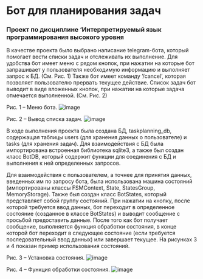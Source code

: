 # Бот для планирования задач
### Проект по дисциплине ‘Интерпретируемый язык программирования высокого уровня

В качестве проекта было выбрано написание telegram-бота, который помогает вести списки задач и отслеживать их выполнение. Для удобства бот имеет меню с рядом кнопок, при нажатии на которые бот запрашивает у пользователя необходимую информацию и выполняет запрос к БД. (См. Рис. 1) Также бот имеет команду ‘/cancel’, которая позволяет пользователю прервать текущее действие. Список задач бот выводит в виде вложенных кнопок, при нажатии на которые задача отмечается выполненной. (См. Рис. 2)

Рис. 1 – Меню бота.
![image](https://github.com/GupaloDariaR/taskplanning_bot/assets/135831301/fbea70d0-fbe1-402e-bc49-11d263538817)

Рис. 2 – Вывод списка задач.
![image](https://github.com/GupaloDariaR/taskplanning_bot/assets/135831301/eaabf752-be4b-4491-b5a5-34fa9b9c7086)

В ходе выполнения проекта была создана БД, taskplanning_db, содержащая таблицы users (для хранения данных о пользователе) и tasks (для хранения задач). Для взаимодействия с БД была импортирована встроенная библиотека sqlite3, а также был создан класс BotDB, который содержит функции для соединения с БД и выполнения к ней определенных запросов.

Для взаимодействия с пользователем, а точнее для принятия данных, введенных им по запросу бота, была использована машина состояний (импортированы классы FSMContext, State, StatesGroup, MemoryStorage). Также был создан класс BotStates, который представляет собой группу состояний. При нажатии на кнопку, после которой требуется ввод данных, бот переходит в определенное состояние (созданное в классе BotStates) и выводит сообщение с просьбой предоставить данные. После того как бот получает сообщение, выполняется функция обработки состояния, в конце которой бот переходит в следующее состояние (если требуется последовательный ввод данных) или завершает текущее. На рисунках 3 и 4 показан пример использования состояний.

Рис. 3 – Установка состояния.
![image](https://github.com/GupaloDariaR/taskplanning_bot/assets/135831301/933d4776-f388-4905-9613-b60f4d9f1b6d)

Рис. 4 – Функция обработки состояния.
![image](https://github.com/GupaloDariaR/taskplanning_bot/assets/135831301/1cbd9623-9b83-4ddd-b5ed-ec156283c6f9)
